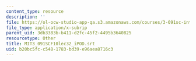 ```yaml
---
content_type: resource
description: ''
file: https://ol-ocw-studio-app-qa.s3.amazonaws.com/courses/3-091sc-introduction-to-solid-state-chemistry-fall-2010/b20bc5fcc5481783bd39e96aea8716c3_MIT3_091SCF10lec32_iPOD.srt
file_type: application/x-subrip
parent_uid: 3db3383b-b411-d2fc-45f2-4495b3640825
resourcetype: Other
title: MIT3_091SCF10lec32_iPOD.srt
uid: b20bc5fc-c548-1783-bd39-e96aea8716c3
---
```

